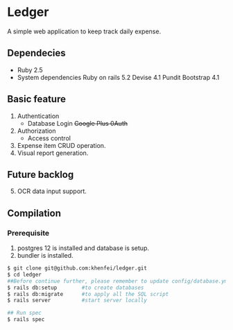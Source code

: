 # Ledger
A simple web application to keep track daily expense. 

## Dependecies
* Ruby 2.5
* System dependencies
    Ruby on rails 5.2
    Devise 4.1
    Pundit
    Bootstrap 4.1


## Basic feature

1. Authentication
    - Database Login
    ~~Google Plus 0Auth~~
2. Authorization
    - Access control
3. Expense item CRUD operation.
4. Visual report generation.

## Future backlog
5.  OCR data input support.


## Compilation

### Prerequisite
1. postgres 12 is installed and database is setup.
2. bundler is installed.

```bash
$ git clone git@github.com:khenfei/ledger.git
$ cd ledger
##Before continue further, please remember to update config/database.yml to point to your database URL.
$ rails db:setup        #to create databases
$ rails db:migrate      #to apply all the SQL script
$ rails server          #start server locally

## Run spec
$ rails spec
```
